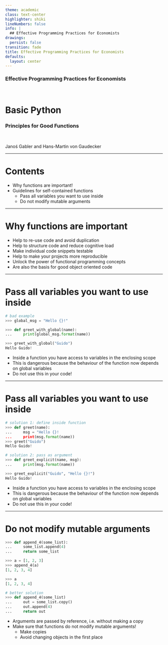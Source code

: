 ```yaml
---
theme: academic
class: text-center
highlighter: shiki
lineNumbers: false
info: |
  ## Effective Programming Practices for Economists
drawings:
  persist: false
transition: fade
title: Effective Programming Practices for Economists
defaults:
  layout: center
---
```


### Effective Programming Practices for Economists

<br/>

# Basic Python

### Principles for Good Functions

<br/>


Janoś Gabler and Hans-Martin von Gaudecker

---

# Contents

- Why functions are important!
- Guidelines for self-contained functions
  - Pass all variables you want to use inside
  - Do not modify mutable arguments

---

# Why functions are important

- Help to re-use code and avoid duplication
- Help to structure code and reduce cognitive load
- Make individual code snippets testable
- Help to make your projects more reproducible
- Unlock the power of functional programming concepts
- Are also the basis for good object oriented code

---

# Pass all variables you want to use inside

<div class="grid grid-cols-5 gap-4">
<div class="col-span-3">

```python
# bad example
>>> global_msg = "Hello {}!"

>>> def greet_with_global(name):
...     print(global_msg.format(name))

>>> greet_with_global("Guido")
Hello Guido!
```

</div>
<div class="col-span-2">

- Inside a function you have access to variables in the enclosing scope
- This is dangerous because the behaviour of the function now depends on global
  variables
- Do not use this in your code!


</div>
</div>


---

# Pass all variables you want to use inside

<div class="grid grid-cols-5 gap-4">
<div class="col-span-3">

```python
# solution 1: define inside function
>>> def greet(name):
...     msg = "Hello {}!
...     print(msg.format(name))
>>> greet("Guido")
Hello Guido!

# solution 2: pass as argument
>>> def greet_explicit(name, msg):
...     print(msg.format(name))

>>> greet_explicit("Guido", "Hello {}!")
Hello Guido!
```


</div>
<div class="col-span-2">

- Inside a function you have access to variables in the enclosing scope
- This is dangerous because the behaviour of the function now depends on global
  variables
- Do not use this in your code!

</div>
</div>


---

# Do not modify mutable arguments

<div class="grid grid-cols-2 gap-4">
<div>

```python
>>> def append_4(some_list):
...     some_list.append(4)
...     return some_list

>>> a = [1, 2, 3]
>>> append_4(a)
[1, 2, 3, 4]

>>> a
[1, 2, 3, 4]

# better solution
>>> def append_4(some_list)
...     out = some_list.copy()
...     out.append(4)
...     return out
```

</div>
<div>

- Arguments are passed by reference, i.e. without making a copy
- Make sure that functions do not modify mutable arguments!
    - Make copies
    - Avoid changing objects in the first place

</div>
</div>
